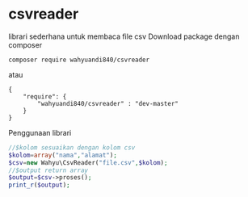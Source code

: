 # csvreader
librari sederhana untuk membaca file csv
Download package dengan composer
```
composer require wahyuandi840/csvreader
```
atau
```
{
	"require": {
		"wahyuandi840/csvreader" : "dev-master"
	}
}
```
Penggunaan librari
```php
//$kolom sesuaikan dengan kolom csv
$kolom=array("nama","alamat");
$csv=new Wahyu\CsvReader("file.csv",$kolom);
//$output return array
$output=$csv->proses();
print_r($output);
```
